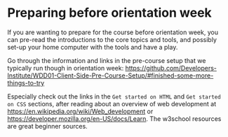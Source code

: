 # Preparing before orientation week

If you are wanting to prepare for the course before orientation week, you can pre-read the introductions to the core topics and tools, and possibly set-up your home computer with the tools and have a play.

Go through the information and links in the pre-course setup that we typically run though in orientation week:
https://github.com/Developers-Institute/WDD01-Client-Side-Pre-Course-Setup/#finished-some-more-things-to-try

Especially check out the links in the `Get started on HTML` and `Get started on CSS` sections, after reading about an overview of web development at https://en.wikipedia.org/wiki/Web_development or https://developer.mozilla.org/en-US/docs/Learn. The w3school resources are great beginner sources.
